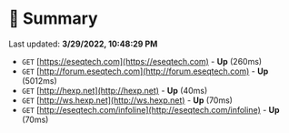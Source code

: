 # 📖 Summary
Last updated: **3/29/2022, 10:48:29 PM**

- `GET` [https://eseqtech.com](https://eseqtech.com) - **Up** (260ms)
- `GET` [http://forum.eseqtech.com](http://forum.eseqtech.com) - **Up** (5012ms)
- `GET` [http://hexp.net](http://hexp.net) - **Up** (40ms)
- `GET` [http://ws.hexp.net](http://ws.hexp.net) - **Up** (70ms)
- `GET` [http://eseqtech.com/infoline](http://eseqtech.com/infoline) - **Up** (70ms)
